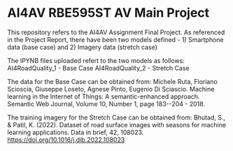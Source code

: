 # AI4AV RBE595ST AV Main Project
This repository refers to the AI4AV Assignment Final Project. As referenced in the Project Report, there have been two models defined - 1) Smartphone data (base case) and 2) Imagery data (stretch case)

The IPYNB files uploaded refert to the two models as follows:
AI4RoadQuality_1 - Base Case
AI4RoadQuality_2 - Stretch Case

The data for the Base Case can be obtained from: Michele Ruta, Floriano Scioscia, Giuseppe Loseto, Agnese Pinto, Eugenio Di Sciascio. Machine learning in the Internet of Things: A semantic-enhanced approach. Semantic Web Journal, Volume 10, Number 1, page 183--204 - 2018. 

The training imagery for the Stretch Case can be obtained from: Bhutad, S., & Patil, K. (2022). Dataset of road surface images with seasons for machine learning applications. Data in brief, 42, 108023. https://doi.org/10.1016/j.dib.2022.108023 
